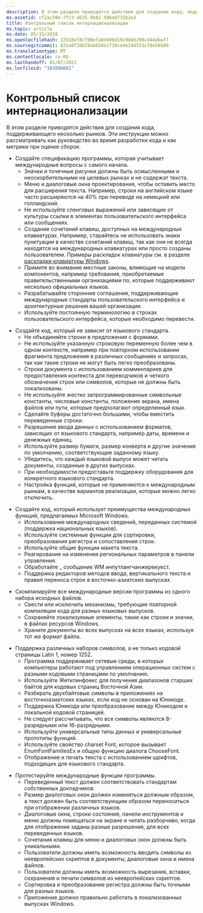 ```yaml
---
description: В этом разделе приводятся действия для создания кода, поддерживающего несколько рынков. Эти инструкции можно рассматривать как руководство во время разработки кода и как метрики при оценке сборок.
ms.assetid: cf2ac58e-7fc3-4635-8b82-586a0732b2a3
title: Контрольный список интернационализации
ms.topic: article
ms.date: 05/31/2018
ms.openlocfilehash: 22b18ef8cf88efa8d496d19c0b66208cd44abaf7
ms.sourcegitcommit: 831e8f3db78ab820e1710cede244553c70e50500
ms.translationtype: MT
ms.contentlocale: ru-RU
ms.lasthandoff: 01/07/2021
ms.locfileid: "103896681"
---
```

# <a name="internationalization-checklist"></a>Контрольный список интернационализации

В этом разделе приводятся действия для создания кода, поддерживающего несколько рынков. Эти инструкции можно рассматривать как руководство во время разработки кода и как метрики при оценке сборок.

-   Создайте спецификацию программы, которая учитывает международные вопросы с самого начала.
    -   Значки и точечные рисунки должны быть осмысленными и неоскорбительными на целевых рынках и не содержат текста.
    -   Меню и диалоговые окна проектирования, чтобы оставить место для расширения текста. Например, строки на английском языке часто расширяются на 40% при переводе на немецкий или голландский.
    -   Не используйте сленговых выражений или зависящие от культуры ссылки в элементах пользовательского интерфейса или сообщениях.
    -   Создание сочетаний клавиш, доступных на международных клавиатурах. Например, старайтесь не использовать знаки пунктуации в качестве сочетаний клавиш, так как они не всегда находятся на международных клавиатурах или просто созданы пользователем. Примеры раскладок клавиатуры см. в разделе [раскладки клавиатуры Windows](https://msdn.microsoft.com/goglobal/bb964651.aspx).
    -   Примите во внимание местные законы, влияющие на модели компонентов, например требования, приобретаемые правительственными организациями по, которые поддерживают несколько официальных языков.
    -   Разрабатывайте сторонние соглашения, поддерживающие международные стандарты пользовательского интерфейса и архитектурные решения вашей организации.
    -   Используйте постоянную терминологию в строках пользовательского интерфейса, которые необходимо перевести.

<!-- -->

-   Создайте код, который не зависит от языкового стандарта.
    -   Не объединяйте строки в предложения с формами.
    -   Не используйте указанную строковую переменную более чем в одном контексте, например при повторном использовании фрагмента предложения в различных сообщениях и запросах, так как такие строки не могут быть легко преобразованы.
    -   Строки документа с использованием комментариев для предоставления контекста для переводчиков и четкого обозначения строк или символов, которые не должны быть локализованы.
    -   Не используйте жестко запрограммированные символьные константы, числовые константы, положения экрана, имена файлов или пути, которые предполагают определенный язык.
    -   Сделайте буферы достаточно большими, чтобы вместить переведенные строки.
    -   Разрешение ввода данных с использованием форматов, зависящих от языкового стандарта, например даты, времени и денежных единиц.
    -   Используйте размер бумаги, размер конверта и другие значения по умолчанию, соответствующие заданному языку.
    -   Убедитесь, что каждый языковой выпуск может читать документы, созданные в других выпусках.
    -   При необходимости предоставьте поддержку оборудования для конкретного языкового стандарта.
    -   Настройка функций, которые не применяются к международным рынкам, в качестве вариантов реализации, которые можно легко отключить.

<!-- -->

-   Создайте код, который использует преимущества международных функций, предлагаемых Microsoft Windows.
    -   Использование международных сведений, переданных системой (поддержка национальных языков).
    -   Используйте системные функции для сортировки, преобразования регистра и сопоставления строк.
    -   Используйте общие функции макета текста.
    -   Реагирование на изменения региональных параметров в панели управления.
    -   Обработайте \_ сообщение WM инпутлангчанжерекуест.
    -   Поддержка редакторов методов ввода, вертикального текста и правил переноса строк в восточно-азиатских выпусках.

<!-- -->

-   Скомпилируйте все международные версии программы из одного набора исходных файлов.
    -   Свести или исключить механизмы, требующие повторной компиляции кода для разных языковых выпусков.
    -   Сохраняйте локализуемые элементы, такие как строки и значки, в файлах ресурсов Windows.
    -   Храните документы во всех выпусках на всех языках, используя тот же формат файла.

<!-- -->

-   Поддержка различных наборов символов, а не только кодовой страницы Latin 1, номер 1252.
    -   Программа поддерживает сетевые среды, в которых компьютеры работают под управлением операционных систем с разными кодовыми страницами по умолчанию.
    -   Используйте Жеткпинфоекс для получения диапазонов старших байтов для кодовых страниц Восточной Азии.
    -   Разбирать двухбайтовые символы в приложениях на восточноазиатских языках, если код не основан на Юникоде.
    -   Поддержка Юникода или преобразование между Юникодом и локальной кодовой страницей.
    -   Не следует рассчитывать, что все символы являются 8-разрядными или 16-разрядными.
    -   Используйте универсальные типы данных и универсальные прототипы функций.
    -   Используйте свойство charset Font, которое вызывает EnumFontFamiliesEx и общую функцию диалога ChooseFont.
    -   Отображение и печать текста с использованием шрифтов, подходящих для языкового стандарта.

<!-- -->

-   Протестируйте международные функции программы.
    -   Переведенный текст должен соответствовать стандартам собственных докладчиков.
    -   Размер диалоговых окон должен изменяться должным образом, а текст должен быть соответствующим образом переноситься при отображении различных языков.
    -   Диалоговые окна, строки состояния, панели инструментов и меню должны помещаться на экране и читать разборчиво, когда для отображения заданы разные разрешения, для всех переведенных языков.
    -   Сочетания клавиш для меню и диалоговых окон должны быть уникальными.
    -   Пользователи должны иметь возможность вводить символы из неевропейских скриптов в документы, диалоговые окна и имена файлов.
    -   Пользователи должны иметь возможность вырезания, вставки, сохранения и печати символов из неевропейских скриптов.
    -   Сортировка и преобразование регистра должны быть точными для разных языков.
    -   Приложение должно правильно работать в локализованных выпусках Windows.

 

 



